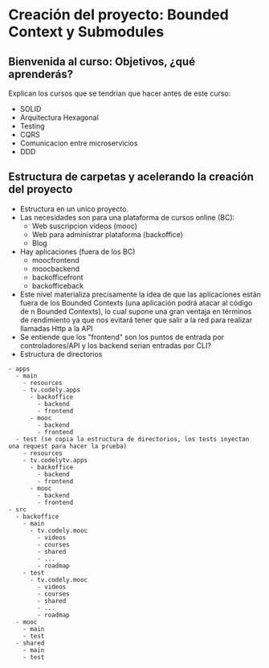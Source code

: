 # Creación del proyecto: Bounded Context y Submodules

##  Bienvenida al curso: Objetivos, ¿qué aprenderás?

Explican los cursos que se tendrian que hacer antes de este curso: 

- SOLID
- Arquitectura Hexagonal
- Testing
- CQRS
- Comunicacion entre microservicios
- DDD

## Estructura de carpetas y acelerando la creación del proyecto

- Estructura en un unico proyecto.
- Las necesidades son para una plataforma de cursos online (BC):
  - Web suscripcion videos  (mooc)
  - Web para administrar plataforma (backoffice)
  - Blog
- Hay aplicaciones (fuera de los BC)
  - moocfrontend
  - moocbackend
  - backofficefront
  - backofficeback
- Este nivel materializa precisamente la idea de que las aplicaciones están fuera de los Bounded Contexts (una aplicación podrá atacar al código de n Bounded Contexts), lo cual supone una gran ventaja en términos de rendimiento ya que nos evitará tener que salir a la red para realizar llamadas Http a la API
- Se entiende que los "frontend" son los puntos de entrada por controladores/API y los backend serian entradas por CLI?
- Estructura de directorios

```
- apps
  - main
    - resources
    - tv.codely.apps
      - backoffice
        - backend
        - frontend
      - mooc
        - backend
        - frontend
  - test (se copia la estructura de directorios, los tests inyectan una request para hacer la prueba)
    - resources
    - tv.codelytv.apps
      - backoffice
        - backend
        - frontend
      - mooc
        - backend
        - frontend
- src
  - backoffice
    - main
      - tv.codely.mooc
        - videos
        - courses
        - shared
        - ...
        - roadmap
    - test
      - tv.codely.mooc
        - videos
        - courses
        - shared
        - ...
        - roadmap
  - mooc
    - main
    - test
  - shared
    - main
    - test
```
